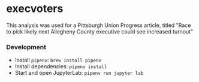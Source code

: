 # execvoters

This analysis was used for a Pittsburgh Union Progress article, titled "Race to pick likely next Allegheny County executive could see increased turnout"

### Development

- Install `pipenv`: `brew install pipenv`
- Install dependencies: `pipenv install`
- Start and open JupyterLab: `pipenv run jupyter lab`
